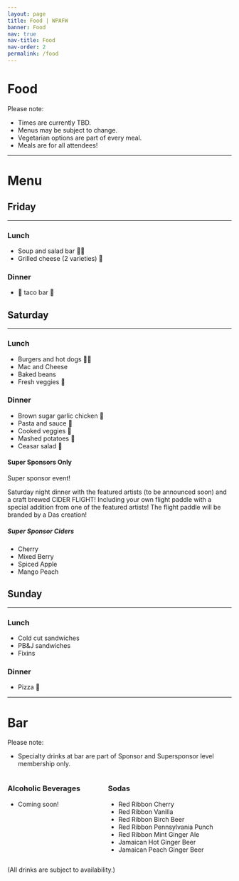 ```yaml
---
layout: page
title: Food | WPAFW
banner: Food
nav: true
nav-title: Food
nav-order: 2
permalink: /food
---
```


# Food

Please note: 

* Times are currently TBD.
* Menus may be subject to change.
* Vegetarian options are part of every meal.
* Meals are for all attendees!

---

# Menu

## Friday
---
### Lunch
* Soup and salad bar 🍲🥗
* Grilled cheese (2 varieties) 🧀

### Dinner
* 🌮 taco bar 🌮

## Saturday
---
### Lunch
* Burgers and hot dogs 🍔🌭
* Mac and Cheese
* Baked beans
* Fresh veggies 🥗

### Dinner
* Brown sugar garlic chicken 🍗
* Pasta and sauce 🍝
* Cooked veggies 🥦
* Mashed potatoes 🥔
* Ceasar salad 🥗

#### Super Sponsors Only
Super sponsor event!

Saturday night dinner with the featured artists (to be announced soon) and a craft brewed CIDER FLIGHT! Including your own flight paddle with a special addition from one of the featured artists! The flight paddle will be branded by a Das creation!

##### Super Sponsor Ciders
* Cherry
* Mixed Berry
* Spiced Apple
* Mango Peach

## Sunday
---
### Lunch
* Cold cut sandwiches
* PB&J sandwiches
* Fixins

### Dinner
* Pizza 🍕

---

# Bar

Please note: 

* Specialty drinks at bar are part of Sponsor and Supersponsor level membership only.

<div class="columns">
<div class="column">

### Alcoholic Beverages

* Coming soon!

</div>
<div class="column">

### Sodas

* Red Ribbon Cherry 
* Red Ribbon Vanilla 
* Red Ribbon Birch Beer 
* Red Ribbon Pennsylvania Punch 
* Red Ribbon Mint Ginger Ale 
* Jamaican Hot Ginger Beer
* Jamaican Peach Ginger Beer

</div>
</div>

(All drinks are subject to availability.)

